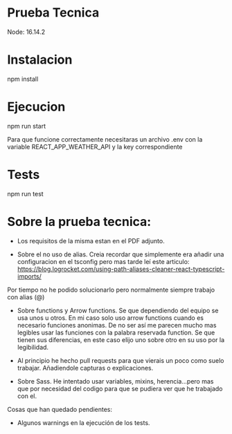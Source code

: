 # Prueba Tecnica

Node: 16.14.2

# Instalacion

npm install

# Ejecucion

npm run start

Para que funcione correctamente necesitaras un archivo .env con la variable REACT_APP_WEATHER_API y la key correspondiente

# Tests

npm run test


# Sobre la prueba tecnica:

- Los requisitos de la misma estan en el PDF adjunto.

- Sobre el no uso de alias. Creia recordar que simplemente era añadir una configuracion en el tsconfig pero mas tarde leí este articulo: https://blog.logrocket.com/using-path-aliases-cleaner-react-typescript-imports/

Por tiempo no he podido solucionarlo pero normalmente siempre trabajo con alias (@)

- Sobre functions y Arrow functions. Se que dependiendo del equipo se usa unos u otros. En mi caso solo uso arrow functions cuando es necesario funciones anonimas. De no ser así me parecen mucho mas legibles usar las funciones con la palabra reservada function. Se que tienen sus diferencias, en este caso elijo uno sobre otro en su uso por la legibilidad.

- Al principio he hecho pull requests para que vierais un poco como suelo trabajar. Añadiendole capturas o explicaciones.

- Sobre Sass. He intentado usar variables, mixins, herencia...pero mas que por necesidad del codigo para que se pudiera ver que he trabajado con el.


Cosas que han quedado pendientes: 

- Algunos warnings en la ejecución de los tests.
